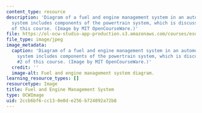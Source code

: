 ```yaml
---
content_type: resource
description: 'Diagram of a fuel and engine management system in an automobile. This
  system includes components of the powertrain system, which is discussed in Lec #2
  of this course. (Image by MIT OpenCourseWare.)'
file: https://ol-ocw-studio-app-production.s3.amazonaws.com/courses/esd-33-systems-engineering-summer-2010/2ccb6bf6cc130e0de256b724092a72b8_esd-33s10.jpg
file_type: image/jpeg
image_metadata:
  caption: 'Diagram of a fuel and engine management system in an automobile. This
    system includes components of the powertrain system, which is discussed in Lec
    #2 of this course. (Image by MIT OpenCourseWare.)'
  credit: ''
  image-alt: Fuel and engine management system diagram.
learning_resource_types: []
resourcetype: Image
title: Fuel and Engine Management System
type: OCWImage
uid: 2ccb6bf6-cc13-0e0d-e256-b724092a72b8
---
```

